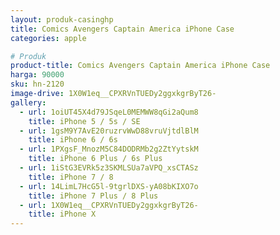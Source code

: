 ```yaml
---
layout: produk-casinghp
title: Comics Avengers Captain America iPhone Case
categories: apple

# Produk
product-title: Comics Avengers Captain America iPhone Case
harga: 90000
sku: hn-2120
image-drive: 1X0W1eq__CPXRVnTUEDy2ggxkgrByT26-
gallery:
  - url: 1oiUT45X4d79JSqeL0MEMWW8qGi2aQum8
    title: iPhone 5 / 5s / SE
  - url: 1gsM9Y7AvE20ruzrvWwD88vruVjtdlBlM
    title: iPhone 6 / 6s
  - url: 1PXgsF_MnozM5C84DODRMb2g2ZtYytskM
    title: iPhone 6 Plus / 6s Plus
  - url: 1iStG3EVRk5z3SKMLSUa7aVPQ_xsCTASz
    title: iPhone 7 / 8
  - url: 14LimL7HcG5l-9tgrlDXS-yA08bKIXO7o
    title: iPhone 7 Plus / 8 Plus
  - url: 1X0W1eq__CPXRVnTUEDy2ggxkgrByT26-
    title: iPhone X
---
```

